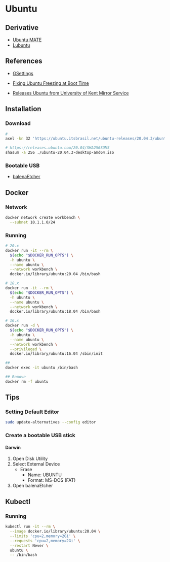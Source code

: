 # Ubuntu

## Derivative

- [Ubuntu MATE](https://ubuntu-mate.org/)
- [Lubuntu](https://lubuntu.net/)

## References

- [GSettings](/gsettings.md)

- [Fixing Ubuntu Freezing at Boot Time](https://itsfoss.com/fix-ubuntu-freezing/)
- [Releases Ubuntu from University of Kent Mirror Service](https://www.mirrorservice.org/sites/releases.ubuntu.com/18.04.3/)

## Installation

### Download

```sh
#
axel -kn 32 'https://ubuntu.itsbrasil.net/ubuntu-releases/20.04.3/ubuntu-20.04.3-desktop-amd64.iso'

# https://releases.ubuntu.com/20.04/SHA256SUMS
shasum -a 256 ./ubuntu-20.04.3-desktop-amd64.iso
```

### Bootable USB

- [balenaEtcher](/balenaetcher.md)

## Docker

### Network

```sh
docker network create workbench \
  --subnet 10.1.1.0/24
```

### Running

```sh
# 20.x
docker run -it --rm \
  $(echo "$DOCKER_RUN_OPTS") \
  -h ubuntu \
  --name ubuntu \
  --network workbench \
  docker.io/library/ubuntu:20.04 /bin/bash

# 18.x
docker run -it --rm \
  $(echo "$DOCKER_RUN_OPTS") \
  -h ubuntu \
  --name ubuntu \
  --network workbench \
  docker.io/library/ubuntu:18.04 /bin/bash

# 16.x
docker run -d \
  $(echo "$DOCKER_RUN_OPTS") \
  -h ubuntu \
  --name ubuntu \
  --network workbench \
  --privileged \
  docker.io/library/ubuntu:16.04 /sbin/init

##
docker exec -it ubuntu /bin/bash

## Remove
docker rm -f ubuntu
```

## Tips

### Setting Default Editor

```sh
sudo update-alternatives --config editor
```

### Create a bootable USB stick

#### Darwin

1. Open Disk Utility
2. Select External Device
   - Erase
     - Name: UBUNTU
     - Format: MS-DOS (FAT)
3. Open balenaEtcher

## Kubectl

### Running

```sh
kubectl run -it --rm \
  --image docker.io/library/ubuntu:20.04 \
  --limits 'cpu=2,memory=2Gi' \
  --requests 'cpu=2,memory=2Gi' \
  --restart Never \
  ubuntu \
  -- /bin/bash
```
